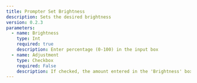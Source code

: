 ```yaml
---
title: Prompter Set Brightness
description: Sets the desired brightness
version: 0.2.3
parameters:
  - name: Brightness
    type: Int
    required: true
    description: Enter percentage (0-100) in the input box
  - name: Adjustment
    type: Checkbox
    required: False
    description: If checked, the amount entered in the 'Brightness' box will be added to the current setting
---
```

